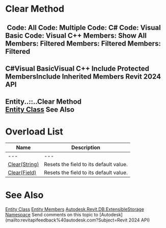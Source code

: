 # Clear Method

﻿
 Code: All Code: Multiple Code: C# Code: Visual Basic Code: Visual C++  Members: Show All Members: Filtered Members: Filtered Members: Filtered   
---  
C#Visual BasicVisual C++
Include Protected MembersInclude Inherited Members
Revit 2024 API  
---  
Entity..::..Clear Method   
[Entity Class](cf17f0e8-33bd-ef95-bf4b-e6298406f29b.md "Entity Class") See Also  
---  
# Overload List
| Name | Description |
| --- | --- |
| --- | --- | --- |
| [Clear(String)](c88bab39-03cd-35e1-fc61-d2be7f365a97.md "Clear Method \(String\)") | Resets the field to its default value. |
| [Clear(Field)](3845e78b-0c8b-4f81-11fb-5f970891c435.md "Clear Method \(Field\)") | Resets the field to its default value. |

# See Also
[Entity Class](cf17f0e8-33bd-ef95-bf4b-e6298406f29b.md "Entity Class")
[Entity Members](ce6988c7-4038-002c-70eb-75a38ec394b9.md "Entity Members")
[Autodesk.Revit.DB.ExtensibleStorage Namespace](79486a74-376c-9555-c873-45d5a750f051.md "Autodesk.Revit.DB.ExtensibleStorage Namespace")
Send comments on this topic to [Autodesk](mailto:revitapifeedback%40autodesk.com?Subject=Revit 2024 API)